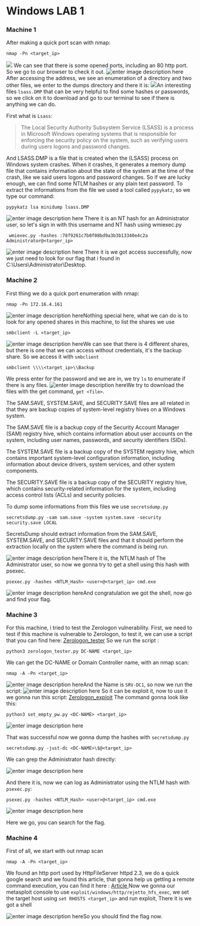 ﻿# Windows LAB 1

### Machine 1
After making a quick  port scan with nmap:

    nmap -Pn <target_ip>
![](https://i.ibb.co/6H8pkPh/Screen-Shot-2022-12-29-at-9-23-03-AM.png)
We can see that there is some opened ports, including an 80 http port.
So we go to our browser to check it out.
![enter image description here](https://i.ibb.co/Vm5gJJt/Screen-Shot-2022-12-29-at-9-29-03-AM.png)
After accessing the address, we see an enumeration of a directory and two other files, we enter to the dumps directory and there it is:
![](https://i.ibb.co/wcpHG80/Screen-Shot-2022-12-29-at-9-32-25-AM.png)An interesting files ```lsass.DMP``` that can be very helpful to find some hashes or passwords, so we click on it to download and go to our terminal to see if there is anything we can do.

First what is ```Lsass```:

> The Local Security Authority Subsystem Service (LSASS) is a process in
> Microsoft Windows operating systems that is responsible for enforcing
> the security policy on the system, such as verifying users during
> users logons and password changes.

And LSASS.DMP is a file that is created when the (LSASS) process on Windows system crashes. When it crashes, it generates a memory dump file that contains information about the state of the system at the time of the crash, like we said users logons and password changes.
So if we are lucky enough, we can find some NTLM hashes or any plain text password.
To extract the informations from the file we used a tool called ```pypykatz```, so we type our command:

    pypykatz lsa minidump lsass.DMP
![enter image description here](https://i.ibb.co/52PyX1T/Screen-Shot-2022-12-29-at-10-08-58-AM.png)
There it is an NT hash for an Administrator user, so let's sign in with this username and NT hash using wmiexec.py

     wmiexec.py -hashes :78f9261c7b0f08bd9a3b3b13340e4c2a Administrator@<targer_ip>
![enter image description here](https://i.ibb.co/BNnPpk6/Screen-Shot-2022-12-29-at-10-15-12-AM.png)
There it is we got access successfully, now we just need to look for our flag that i found in C:\Users\Administrator\Desktop.

### Machine 2

First thing we do a quick port enumeration with nmap:

    nmap -Pn 172.16.4.161

![enter image description here](https://i.ibb.co/0JZy77D/Screen-Shot-2022-12-29-at-10-39-19-AM.png)Nothing special here, what we can do is to look for any opened shares in this machine, to list the shares we use

    smbclient -L <target_ip>
![enter image description here](https://i.ibb.co/7V9Q4Q3/Screen-Shot-2022-12-29-at-10-43-36-AM.png)We can see that there is 4 different shares, but there is one that we can access without credentials, it's the backup share.
So we access it with ```smbclient```

    smbclient \\\\<target_ip>\\Backup
We press enter for the password and we are in, we try ```ls``` to enumerate if there is any files.
![enter image description here](https://i.ibb.co/882ZqZG/Screen-Shot-2022-12-29-at-10-49-08-AM.png)We try to download the files with the get command, ```get <file>```.

The SAM.SAVE, SYSTEM.SAVE, and SECURITY.SAVE files are all related in that they are backup copies of system-level registry hives on a Windows system.

The SAM.SAVE file is a backup copy of the Security Account Manager (SAM) registry hive, which contains information about user accounts on the system, including user names, passwords, and security identifiers (SIDs).

The SYSTEM.SAVE file is a backup copy of the SYSTEM registry hive, which contains important system-level configuration information, including information about device drivers, system services, and other system components.

The SECURITY.SAVE file is a backup copy of the SECURITY registry hive, which contains security-related information for the system, including access control lists (ACLs) and security policies.

To dump some informations from this files we use ```secretsdump.py```

    secretsdump.py -sam sam.save -system system.save -security security.save LOCAL

SecretsDump should extract information from the SAM.SAVE, SYSTEM.SAVE, and SECURITY.SAVE files and that it should perform the extraction locally on the system where the command is being run.

![enter image description here](https://i.ibb.co/JFgSTyS/Screen-Shot-2022-12-29-at-11-35-00-AM.png)There it is, the NTLM hash of The Administrator user, so now we gonna try to get a shell using this hash with psexec.

    psexec.py -hashes <NTLM_Hash> <user>@<target_ip> cmd.exe

![enter image description here](https://i.ibb.co/VY3nVkP/Screen-Shot-2022-12-29-at-11-42-42-AM.png)And congratulation we got the shell, now go and find your flag.

### Machine 3

For this machine, i tried to test the Zerologon vulnerability.
First, we need to test if this machine is vulnerable to Zerologon, to test it, we can use a script that you can find here: [Zerologon_tester](https://github.com/SecuraBV/CVE-2020-1472)
So we run the script :

    python3 zerologon_tester.py DC-NAME <target_ip>
   
We can get the DC-NAME or Domain Controller name, with an nmap scan:

    nmap -A -Pn <target_ip>
![enter image description here](https://i.ibb.co/r2F4y6n/Screen-Shot-2022-12-29-at-1-14-32-PM.png)And the Name is ```SRV-DC1```, so now we run the script:
![enter image description here](https://i.ibb.co/QmT3Gry/Screen-Shot-2022-12-29-at-1-17-21-PM.png)
So it can be exploit it, now to use it we gonna run this script: [Zerologon_exploit](https://github.com/risksense/zerologon)
The command gonna look like this:

    python3 set_empty_pw.py <DC-NAME> <target_ip>
   
![enter image description here](https://i.ibb.co/yYWR0RL/Screen-Shot-2022-12-29-at-1-31-40-PM.png)

That was successful now we gonna dump the hashes with ```secretsdump.py```

    secretsdump.py -just-dc <DC-NAME>\$@<target_ip>

We can grep the Administrator hash directly:

![enter image description here](https://i.ibb.co/VNn9Y6k/Screen-Shot-2022-12-29-at-1-41-33-PM.png)

And there it is, now we can log as Administrator using the NTLM hash with ```psexec.py```:

    psexec.py -hashes <NTLM_Hash> <user>@<target_ip> cmd.exe

![enter image description here](https://i.ibb.co/ynLYSPT/Screen-Shot-2022-12-29-at-1-45-14-PM.png)

Here we go, you can search for the flag.

### Machine 4

First of all, we start with out nmap scan

    nmap -A -Pn <target_ip>

We found an http port used by HttpFileServer httpd 2.3, we do a quick google search and we found this article, that gonna help us getting a remote command execution, you can find it here : [Article
](https://www.infosecmatter.com/metasploit-module-library/?mm=exploit/windows/http/rejetto_hfs_exec)
Now we gonna our metasploit console to use ``exploit/windows/http/rejetto_hfs_exec``, we set the target host using ```set RHOSTS <target_ip>``` and  run exploit, There it is we got a shell

![enter image description here](https://i.ibb.co/fCmRD9F/Screen-Shot-2022-12-29-at-2-21-36-PM.png)So you should find the flag now.
